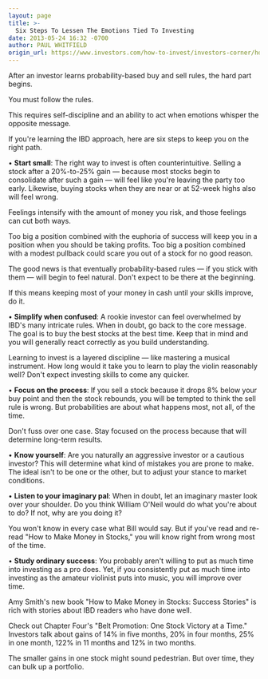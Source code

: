 ```yaml
---
layout: page
title: >-
  Six Steps To Lessen The Emotions Tied To Investing
date: 2013-05-24 16:32 -0700
author: PAUL WHITFIELD
origin_url: https://www.investors.com/how-to-invest/investors-corner/how-to-stay-calm-when-investing
---
```





After an investor learns probability-based buy and sell rules, the hard part begins.


You must follow the rules.


This requires self-discipline and an ability to act when emotions whisper the opposite message.


If you're learning the IBD approach, here are six steps to keep you on the right path.


• **Start small**: The right way to invest is often counterintuitive. Selling a stock after a 20%-to-25% gain — because most stocks begin to consolidate after such a gain — will feel like you're leaving the party too early. Likewise, buying stocks when they are near or at 52-week highs also will feel wrong.


Feelings intensify with the amount of money you risk, and those feelings can cut both ways.


Too big a position combined with the euphoria of success will keep you in a position when you should be taking profits. Too big a position combined with a modest pullback could scare you out of a stock for no good reason.


The good news is that eventually probability-based rules — if you stick with them — will begin to feel natural. Don't expect to be there at the beginning.


If this means keeping most of your money in cash until your skills improve, do it.


• **Simplify when confused**: A rookie investor can feel overwhelmed by IBD's many intricate rules. When in doubt, go back to the core message. The goal is to buy the best stocks at the best time. Keep that in mind and you will generally react correctly as you build understanding.


Learning to invest is a layered discipline — like mastering a musical instrument. How long would it take you to learn to play the violin reasonably well? Don't expect investing skills to come any quicker.


• **Focus on the process**: If you sell a stock because it drops 8% below your buy point and then the stock rebounds, you will be tempted to think the sell rule is wrong. But probabilities are about what happens most, not all, of the time.


Don't fuss over one case. Stay focused on the process because that will determine long-term results.


• **Know yourself**: Are you naturally an aggressive investor or a cautious investor? This will determine what kind of mistakes you are prone to make. The ideal isn't to be one or the other, but to adjust your stance to market conditions.


• **Listen to your imaginary pal**: When in doubt, let an imaginary master look over your shoulder. Do you think William O'Neil would do what you're about to do? If not, why are you doing it?


You won't know in every case what Bill would say. But if you've read and re-read "How to Make Money in Stocks," you will know right from wrong most of the time.


• **Study ordinary success**: You probably aren't willing to put as much time into investing as a pro does. Yet, if you consistently put as much time into investing as the amateur violinist puts into music, you will improve over time.


Amy Smith's new book "How to Make Money in Stocks: Success Stories" is rich with stories about IBD readers who have done well.


Check out Chapter Four's "Belt Promotion: One Stock Victory at a Time." Investors talk about gains of 14% in five months, 20% in four months, 25% in one month, 122% in 11 months and 12% in two months.


The smaller gains in one stock might sound pedestrian. But over time, they can bulk up a portfolio.




